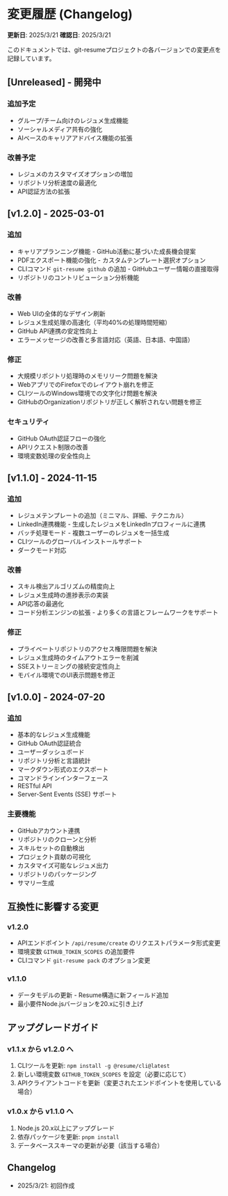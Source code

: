 # 変更履歴 (Changelog)

**更新日**: 2025/3/21
**確認日**: 2025/3/21

このドキュメントでは、git-resumeプロジェクトの各バージョンでの変更点を記録しています。

## [Unreleased] - 開発中

### 追加予定
- グループ/チーム向けのレジュメ生成機能
- ソーシャルメディア共有の強化
- AIベースのキャリアアドバイス機能の拡張

### 改善予定
- レジュメのカスタマイズオプションの増加
- リポジトリ分析速度の最適化
- API認証方法の拡張

## [v1.2.0] - 2025-03-01

### 追加
- キャリアプランニング機能 - GitHub活動に基づいた成長機会提案
- PDFエクスポート機能の強化 - カスタムテンプレート選択オプション
- CLIコマンド `git-resume github` の追加 - GitHubユーザー情報の直接取得
- リポジトリのコントリビューション分析機能

### 改善
- Web UIの全体的なデザイン刷新
- レジュメ生成処理の高速化（平均40%の処理時間短縮）
- GitHub API連携の安定性向上
- エラーメッセージの改善と多言語対応（英語、日本語、中国語）

### 修正
- 大規模リポジトリ処理時のメモリリーク問題を解決
- WebアプリでのFirefoxでのレイアウト崩れを修正
- CLIツールのWindows環境での文字化け問題を解決
- GitHubのOrganizationリポジトリが正しく解析されない問題を修正

### セキュリティ
- GitHub OAuth認証フローの強化
- APIリクエスト制限の改善
- 環境変数処理の安全性向上

## [v1.1.0] - 2024-11-15

### 追加
- レジュメテンプレートの追加（ミニマル、詳細、テクニカル）
- LinkedIn連携機能 - 生成したレジュメをLinkedInプロフィールに連携
- バッチ処理モード - 複数ユーザーのレジュメを一括生成
- CLIツールのグローバルインストールサポート
- ダークモード対応

### 改善
- スキル検出アルゴリズムの精度向上
- レジュメ生成時の進捗表示の実装
- API応答の最適化
- コード分析エンジンの拡張 - より多くの言語とフレームワークをサポート

### 修正
- プライベートリポジトリのアクセス権限問題を解決
- レジュメ生成時のタイムアウトエラーを削減
- SSEストリーミングの接続安定性向上
- モバイル環境でのUI表示問題を修正

## [v1.0.0] - 2024-07-20

### 追加
- 基本的なレジュメ生成機能
- GitHub OAuth認証統合
- ユーザーダッシュボード
- リポジトリ分析と言語統計
- マークダウン形式のエクスポート
- コマンドラインインターフェース
- RESTful API
- Server-Sent Events (SSE) サポート

### 主要機能
- GitHubアカウント連携
- リポジトリのクローンと分析
- スキルセットの自動検出
- プロジェクト貢献の可視化
- カスタマイズ可能なレジュメ出力
- リポジトリのパッケージング
- サマリー生成

## 互換性に影響する変更

### v1.2.0
- APIエンドポイント `/api/resume/create` のリクエストパラメータ形式変更
- 環境変数 `GITHUB_TOKEN_SCOPES` の追加要件
- CLIコマンド `git-resume pack` のオプション変更

### v1.1.0
- データモデルの更新 - Resume構造に新フィールド追加
- 最小要件Node.jsバージョンを20.xに引き上げ

## アップグレードガイド

### v1.1.x から v1.2.0 へ
1. CLIツールを更新: `npm install -g @resume/cli@latest`
2. 新しい環境変数 `GITHUB_TOKEN_SCOPES` を設定（必要に応じて）
3. APIクライアントコードを更新（変更されたエンドポイントを使用している場合）

### v1.0.x から v1.1.0 へ
1. Node.js 20.x以上にアップグレード
2. 依存パッケージを更新: `pnpm install`
3. データベーススキーマの更新が必要（該当する場合）

## Changelog

- 2025/3/21: 初回作成
